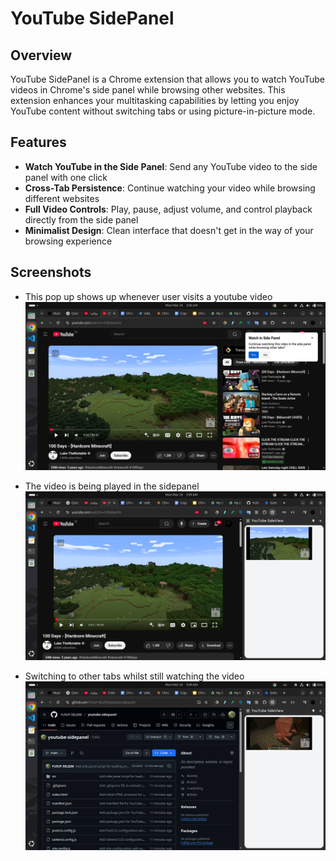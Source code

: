 # YouTube SidePanel

## Overview
YouTube SidePanel is a Chrome extension that allows you to watch YouTube videos in Chrome's side panel while browsing other websites. This extension enhances your multitasking capabilities by letting you enjoy YouTube content without switching tabs or using picture-in-picture mode.

## Features
- **Watch YouTube in the Side Panel**: Send any YouTube video to the side panel with one click
- **Cross-Tab Persistence**: Continue watching your video while browsing different websites
- **Full Video Controls**: Play, pause, adjust volume, and control playback directly from the side panel
- **Minimalist Design**: Clean interface that doesn't get in the way of your browsing experience

## Screenshots
- This pop up shows up whenever user visits a youtube video
![alt](./images/Screenshot%20from%202025-03-24%2003-38-53.png)

- The video is being played in the sidepanel
![alt](./images/Screenshot%20from%202025-03-24%2003-39-23.png)

- Switching to other tabs whilst still watching the video
![alt](./images/Screenshot%20from%202025-03-24%2003-39-35.png)
